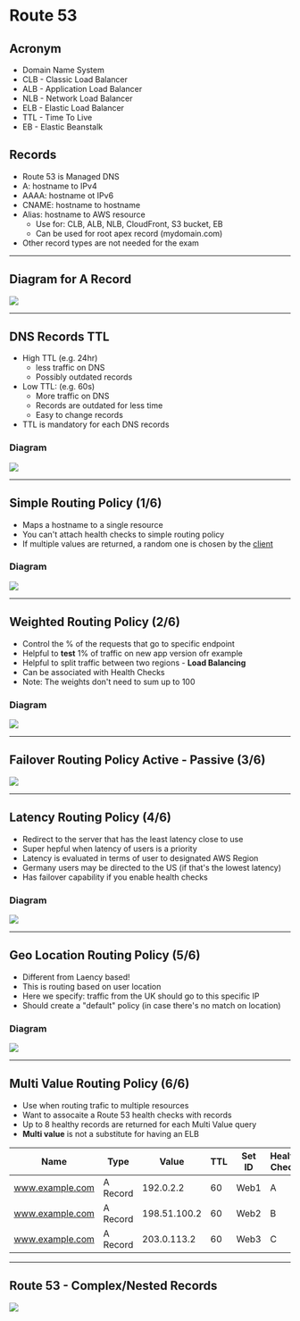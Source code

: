 # Route 53

## Acronym
* Domain Name System
* CLB - Classic Load Balancer
* ALB - Application Load Balancer
* NLB - Network Load Balancer
* ELB - Elastic Load Balancer
* TTL - Time To Live
* EB - Elastic Beanstalk

## Records
* Route 53 is Managed DNS
* A: hostname to IPv4
* AAAA: hostname ot IPv6
* CNAME: hostname to hostname
* Alias: hostname to AWS resource
  * Use for: CLB, ALB, NLB, CloudFront, S3 bucket, EB
  * Can be used for root apex record (mydomain.com)
* Other record types are not needed for the exam

---

## Diagram for A Record  
[<img src="https://i.ibb.co/r5JDtyX/image.png">](https://i.ibb.co/r5JDtyX/image.png)

---

## DNS Records TTL
* High TTL (e.g. 24hr)
  * less traffic on DNS
  * Possibly outdated records
* Low TTL: (e.g. 60s)
  * More traffic on DNS
  * Records are outdated for less time
  * Easy to change records
* TTL is mandatory for each DNS records

### Diagram
[<img src="https://i.ibb.co/xXymhBX/image.png">](https://i.ibb.co/xXymhBX/image.png)

---

## Simple Routing Policy (1/6)
* Maps a hostname to a single resource
* You can't attach health checks to simple routing policy
* If multiple values are returned, a random one is chosen by the <ins>client</ins>

### Diagram
[<img src="https://i.ibb.co/XkTQbR8/image.png">](https://i.ibb.co/XkTQbR8/image.png)

---

## Weighted Routing Policy (2/6)
* Control the % of the requests that go to specific endpoint
* Helpful to **test** 1% of traffic on new app version ofr example
* Helpful to split traffic between two regions - **Load Balancing**
* Can be associated with Health Checks
* Note: The weights don't need to sum up to 100

### Diagram
[<img src="https://i.ibb.co/yR9g7Tp/image.png">](https://i.ibb.co/yR9g7Tp/image.png)

---

## Failover Routing Policy Active - Passive (3/6)
[<img src="https://i.ibb.co/pnRf5MQ/image.png">](https://i.ibb.co/pnRf5MQ/image.png)

---

## Latency Routing Policy (4/6)
* Redirect to the server that has the least latency close to use
* Super hepful when latency of users is a priority
* Latency is evaluated in terms of user to designated AWS Region
* Germany users may be directed to the US (if that's the lowest latency)
* Has failover capability if you enable health checks

### Diagram
[<img src="https://i.imgur.com/fhBrXy0.png">](https://i.imgur.com/fhBrXy0.png)

---

## Geo Location Routing Policy (5/6)
* Different from Laency based!
* This is routing based on user location
* Here we specify: traffic from the UK should go to this specific IP
* Should create a "default" policy (in case there's no match on location)

### Diagram
[<img src="https://i.imgur.com/99HiWHm.png">](https://i.imgur.com/99HiWHm.png)

---

## Multi Value Routing Policy (6/6)
* Use when routing trafic to multiple resources
* Want to assocaite a Route 53 health checks with records
* Up to 8 healthy records are returned for each Multi Value query
* **Multi value** is not a substitute for having an ELB


| Name            | Type     | Value        | TTL | Set ID | Health Check |
|-----------------|----------|--------------|-----|--------|--------------|
| www.example.com | A Record | 192.0.2.2    | 60  | Web1   | A            |
| www.example.com | A Record | 198.51.100.2 | 60  | Web2   | B            |
| www.example.com | A Record | 203.0.113.2  | 60  | Web3   | C            |

---

## Route 53 - Complex/Nested Records
[<img src="https://i.imgur.com/Ifrevfr.png">](https://i.imgur.com/Ifrevfr.png)

